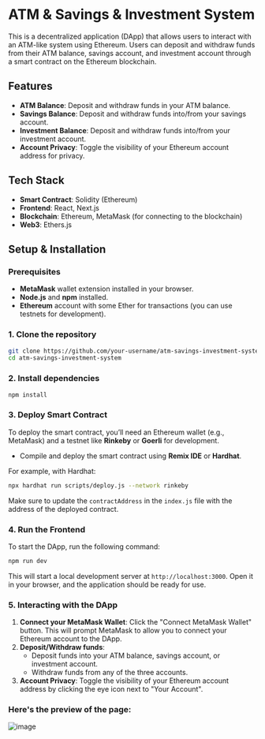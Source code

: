 # ATM & Savings & Investment System

This is a decentralized application (DApp) that allows users to interact with an ATM-like system using Ethereum. Users can deposit and withdraw funds from their ATM balance, savings account, and investment account through a smart contract on the Ethereum blockchain.

## Features
- **ATM Balance**: Deposit and withdraw funds in your ATM balance.
- **Savings Balance**: Deposit and withdraw funds into/from your savings account.
- **Investment Balance**: Deposit and withdraw funds into/from your investment account.
- **Account Privacy**: Toggle the visibility of your Ethereum account address for privacy.

## Tech Stack
- **Smart Contract**: Solidity (Ethereum)
- **Frontend**: React, Next.js
- **Blockchain**: Ethereum, MetaMask (for connecting to the blockchain)
- **Web3**: Ethers.js

## Setup & Installation

### Prerequisites
- **MetaMask** wallet extension installed in your browser.
- **Node.js** and **npm** installed.
- **Ethereum** account with some Ether for transactions (you can use testnets for development).

### 1. Clone the repository
```bash
git clone https://github.com/your-username/atm-savings-investment-system.git
cd atm-savings-investment-system
```

### 2. Install dependencies
```bash
npm install
```

### 3. Deploy Smart Contract

To deploy the smart contract, you’ll need an Ethereum wallet (e.g., MetaMask) and a testnet like **Rinkeby** or **Goerli** for development.

- Compile and deploy the smart contract using **Remix IDE** or **Hardhat**.

For example, with Hardhat:
```bash
npx hardhat run scripts/deploy.js --network rinkeby
```

Make sure to update the `contractAddress` in the `index.js` file with the address of the deployed contract.

### 4. Run the Frontend

To start the DApp, run the following command:
```bash
npm run dev
```

This will start a local development server at `http://localhost:3000`. Open it in your browser, and the application should be ready for use.

### 5. Interacting with the DApp

1. **Connect your MetaMask Wallet**: Click the "Connect MetaMask Wallet" button. This will prompt MetaMask to allow you to connect your Ethereum account to the DApp.
2. **Deposit/Withdraw funds**: 
   - Deposit funds into your ATM balance, savings account, or investment account.
   - Withdraw funds from any of the three accounts.
3. **Account Privacy**: Toggle the visibility of your Ethereum account address by clicking the eye icon next to "Your Account".

### Here's the preview of the page:

![image](https://github.com/user-attachments/assets/a3d14fcb-4dd9-426c-a7dc-b96926d51af7)

